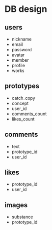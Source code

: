 # DB design

## users
* nickname
* email
* password
* avatar
* member
* profile
* works

## prototypes
* catch_copy
* concept
* user_id
* comments_count
* likes_count

## comments
* text
* prototype_id
* user_id

## likes
* prototype_id
* user_id

## images
* substance
* prototype_id
